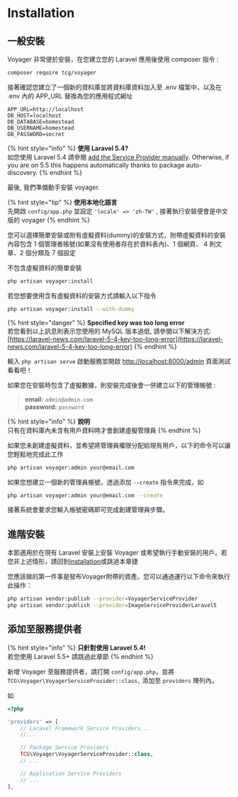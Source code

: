 # Installation

## 一般安裝

Voyager 非常便於安裝，在您建立您的 Laravel 應用後使用 composer 指令 : 

```bash
composer require tcg/voyager
```

接著確認您建立了一個新的資料庫並將資料庫資料加入至 .env 檔案中，以及在 .env 內的 APP_URL 替換為您的應用程式網址

```text
APP_URL=http://localhost
DB_HOST=localhost
DB_DATABASE=homestead
DB_USERNAME=homestead
DB_PASSWORD=secret
```

{% hint style="info" %}
**使用 Laravel 5.4?**  
如您使用 Laravel 5.4 請參閱 [add the Service Provider manually](installation.md#adding-the-service-provider). Otherwise, if you are on 5.5 this happens automatically thanks to package auto-discovery.
{% endhint %}

最後, 我們準備動手安裝 voyager. 

{% hint style="tip" %}
**使用本地化語言**  
先開啟 `config/app.php` 並設定 `'locale' => 'zh-TW'` , 接著執行安裝便會是中文版的 voyager
{% endhint %}

您可以選擇簡單安裝或附有虛擬資料(dummy)的安裝方式，附帶虛擬資料的安裝內容包含 1 個管理者帳號(如果沒有使用者存在於資料表內)、1 個網頁、
4 則文章、2 個分類及 7 個設定

不包含虛擬資料的簡單安裝

```bash
php artisan voyager:install
```

若您想要使用含有虛擬資料的安裝方式請輸入以下指令

```bash
php artisan voyager:install --with-dummy
```

{% hint style="danger" %}
**Specified key was too long error**  
若您看到以上訊息則表示您使用的 MySQL 版本過低, 請參閱以下解決方式: [https://laravel-news.com/laravel-5-4-key-too-long-error](https://laravel-news.com/laravel-5-4-key-too-long-error)
{% endhint %}

輸入 `php artisan serve` 啟動服務並開啟 [http://localhost:8000/admin](http://localhost:8000/admin) 頁面測試看看吧！

如果您在安裝時包含了虛擬數據，則安裝完成後會一併建立以下的管理帳號 : 

>**email:** `admin@admin.com`   
>**password:** `password`

{% hint style="info" %}
**說明**  
只有在資料庫內未含有用戶資料時才會創建虛擬管理員
{% endhint %}

如果您未創建虛擬資料，並希望將管理員權限分配給現有用戶，以下的命令可以讓您輕鬆地完成此工作

```bash
php artisan voyager:admin your@email.com
```

如果您想建立一個新的管理員帳號，透過添加 `--create` 指令來完成，如

```bash
php artisan voyager:admin your@email.com --create
```

接著系統會要求您輸入帳號密碼即可完成創建管理員步驟。

## 進階安裝

本節適用於在現有 Laravel 安裝上安裝 Voyager 或希望執行手動安裝的用戶。若您非上述情形，請回到[installation](installation.md)或跳過本章捷

您應該做的第一件事是發布Voyager附帶的資產。您可以通過運行以下命令來執行此操作：

```bash
php artisan vendor:publish --provider=VoyagerServiceProvider
php artisan vendor:publish --provider=ImageServiceProviderLaravel5
```

## 添加至服務提供者

{% hint style="info" %}
**只針對使用 Laravel 5.4!**  
若您使用 Laravel 5.5+ 請跳過此章節
{% endhint %}

新增 Voyager 至服務提供者，請打開 `config/app.php`，並將 `TCG\Voyager\VoyagerServiceProvider::class,` 添加至 `providers` 陣列內。

如

```php
<?php

'providers' => [
    // Laravel Framework Service Providers...
    //...

    // Package Service Providers
    TCG\Voyager\VoyagerServiceProvider::class,
    // ...

    // Application Service Providers
    // ...
],
```

